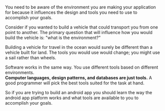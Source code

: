 You need to be aware of the environment you are making your application for because
it influences the design and tools you need to use to accomplish your goals.

Consider if you wanted to build a vehicle that could transport you from one point to another. 
The primary question that will influence how you would build the vehicle is:
"what is the environment?"

Building a vehicle for travel in the ocean would surely be different than a vehicle built for land.
The tools you would use would change; you might use a sail rather than wheels.

Software works in the same way. You use different tools based on different environments.    
**Computer languages, design patterns, and databases are just tools.** A good programmer will pick the best tools suited for the task at hand.

So if you are trying to build an android app you should learn the way the android app platform works
and what tools are available to you to accomplish your goals.
